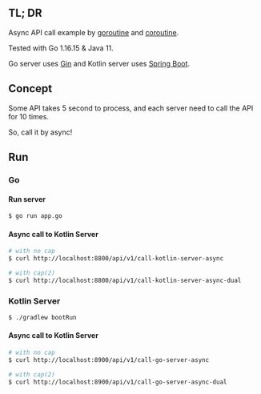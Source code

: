## TL; DR

Async API call example by [goroutine](https://go.dev/tour/concurrency) and [coroutine](https://kotlinlang.org/docs/coroutines-overview.html).

Tested with Go 1.16.15 & Java 11.

Go server uses [Gin](https://gin-gonic.com) and Kotlin server uses [Spring Boot](https://spring.io/projects/spring-boot).

## Concept

Some API takes 5 second to process, and each server need to call the API for 10 times.

So, call it by async!

## Run

### Go

#### Run server

```bash
$ go run app.go
```

#### Async call to Kotlin Server

```bash
# with no cap
$ curl http://localhost:8800/api/v1/call-kotlin-server-async

# with cap(2)
$ curl http://localhost:8800/api/v1/call-kotlin-server-async-dual
```

### Kotlin Server

```bash
$ ./gradlew bootRun
```

#### Async call to Kotlin Server

```bash
# with no cap
$ curl http://localhost:8900/api/v1/call-go-server-async

# with cap(2)
$ curl http://localhost:8900/api/v1/call-go-server-async-dual
```
